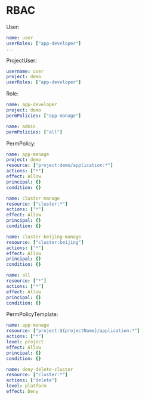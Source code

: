 # RBAC

User:

```yaml
name: user
userRoles: ["app-developer"]
...
```

ProjectUser:

```yaml
username: user
project: demo
userRoles: ["app-developer"]
```

Role:

```yaml
name: app-developer
project: demo
permPolicies: ["app-manage"]
```

```yaml
name: admin
permPolicies: ["all"]
```

PermPolicy:

```yaml
name: app-manage
project: demo
resource: ["project:demo/application:*"]
actions: ["*"]
effect: Allow
principal: {}
condition: {}
```

```yaml
name: cluster-manage
resource: ["cluster:*"]
actions: ["*"]
effect: Allow
principal: {}
condition: {}
```

```yaml
name: cluster-beijing-manage
resource: ["cluster:beijing"]
actions: ["*"]
effect: Allow
principal: {}
condition: {}
```

```yaml
name: all
resource: ["*"]
actions: ["*"]
effect: Allow
principal: {}
condition: {}
```

PermPolicyTemplate:

```yaml
name: app-manage
resource: ["project:${projectName}/application:*"]
actions: ["*"]
level: project
effect: Allow
principal: {}
condition: {}
```

```yaml
name: deny-delete-cluster
resource: ["cluster:*"]
actions: ["delete"]
level: platform
effect: Deny
```
